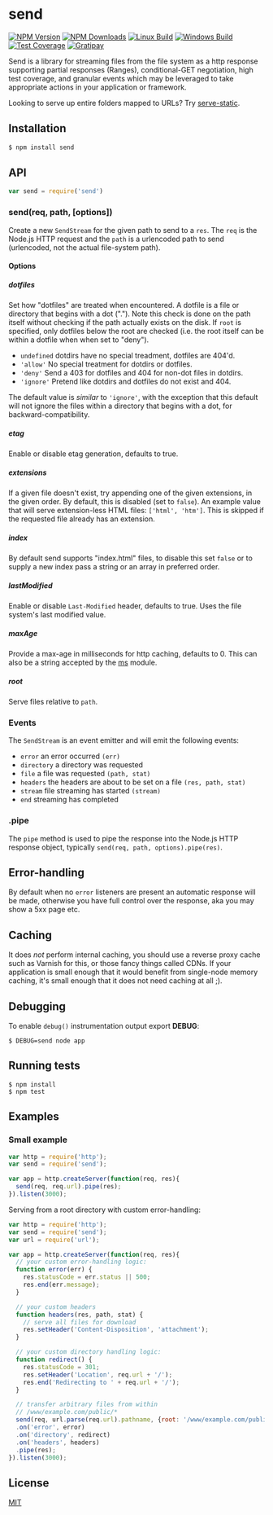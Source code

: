 # send

[![NPM Version][npm-image]][npm-url]
[![NPM Downloads][downloads-image]][downloads-url]
[![Linux Build][travis-image]][travis-url]
[![Windows Build][appveyor-image]][appveyor-url]
[![Test Coverage][coveralls-image]][coveralls-url]
[![Gratipay][gratipay-image]][gratipay-url]

Send is a library for streaming files from the file system as a http response
supporting partial responses (Ranges), conditional-GET negotiation, high test
coverage, and granular events which may be leveraged to take appropriate actions
in your application or framework.

Looking to serve up entire folders mapped to URLs? Try [serve-static](https://www.npmjs.org/package/serve-static).

## Installation

```bash
$ npm install send
```

## API

```js
var send = require('send')
```

### send(req, path, [options])

Create a new `SendStream` for the given path to send to a `res`. The `req` is
the Node.js HTTP request and the `path` is a urlencoded path to send (urlencoded,
not the actual file-system path).

#### Options

##### dotfiles

Set how "dotfiles" are treated when encountered. A dotfile is a file
or directory that begins with a dot ("."). Note this check is done on
the path itself without checking if the path actually exists on the
disk. If `root` is specified, only dotfiles below the root are
checked (i.e. the root itself can be within a dotfile when when set
to "deny").

  - `undefined` dotdirs have no special treadment, dotfiles are 404'd.
  - `'allow'` No special treatment for dotdirs or dotfiles.
  - `'deny'` Send a 403 for dotfiles and 404 for non-dot files in dotdirs.
  - `'ignore'` Pretend like dotdirs and dotfiles do not exist and 404.

The default value is _similar_ to `'ignore'`, with the exception that
this default will not ignore the files within a directory that begins
with a dot, for backward-compatibility.

##### etag

Enable or disable etag generation, defaults to true.

##### extensions

If a given file doesn't exist, try appending one of the given extensions,
in the given order. By default, this is disabled (set to `false`). An
example value that will serve extension-less HTML files: `['html', 'htm']`.
This is skipped if the requested file already has an extension.

##### index

By default send supports "index.html" files, to disable this
set `false` or to supply a new index pass a string or an array
in preferred order.

##### lastModified

Enable or disable `Last-Modified` header, defaults to true. Uses the file
system's last modified value.

##### maxAge

Provide a max-age in milliseconds for http caching, defaults to 0.
This can also be a string accepted by the
[ms](https://www.npmjs.org/package/ms#readme) module.

##### root

Serve files relative to `path`.

### Events

The `SendStream` is an event emitter and will emit the following events:

  - `error` an error occurred `(err)`
  - `directory` a directory was requested
  - `file` a file was requested `(path, stat)`
  - `headers` the headers are about to be set on a file `(res, path, stat)`
  - `stream` file streaming has started `(stream)`
  - `end` streaming has completed

### .pipe

The `pipe` method is used to pipe the response into the Node.js HTTP response
object, typically `send(req, path, options).pipe(res)`.

## Error-handling

By default when no `error` listeners are present an automatic response will be
made, otherwise you have full control over the response, aka you may show a 5xx
page etc.

## Caching

It does _not_ perform internal caching, you should use a reverse proxy cache
such as Varnish for this, or those fancy things called CDNs. If your
application is small enough that it would benefit from single-node memory
caching, it's small enough that it does not need caching at all ;).

## Debugging

To enable `debug()` instrumentation output export __DEBUG__:

```
$ DEBUG=send node app
```

## Running tests

```
$ npm install
$ npm test
```

## Examples

### Small example

```js
var http = require('http');
var send = require('send');

var app = http.createServer(function(req, res){
  send(req, req.url).pipe(res);
}).listen(3000);
```

Serving from a root directory with custom error-handling:

```js
var http = require('http');
var send = require('send');
var url = require('url');

var app = http.createServer(function(req, res){
  // your custom error-handling logic:
  function error(err) {
    res.statusCode = err.status || 500;
    res.end(err.message);
  }

  // your custom headers
  function headers(res, path, stat) {
    // serve all files for download
    res.setHeader('Content-Disposition', 'attachment');
  }

  // your custom directory handling logic:
  function redirect() {
    res.statusCode = 301;
    res.setHeader('Location', req.url + '/');
    res.end('Redirecting to ' + req.url + '/');
  }

  // transfer arbitrary files from within
  // /www/example.com/public/*
  send(req, url.parse(req.url).pathname, {root: '/www/example.com/public'})
  .on('error', error)
  .on('directory', redirect)
  .on('headers', headers)
  .pipe(res);
}).listen(3000);
```

## License 

[MIT](LICENSE)

[npm-image]: https://img.shields.io/npm/v/send.svg
[npm-url]: https://npmjs.org/package/send
[travis-image]: https://img.shields.io/travis/pillarjs/send/master.svg?label=linux
[travis-url]: https://travis-ci.org/pillarjs/send
[appveyor-image]: https://img.shields.io/appveyor/ci/dougwilson/send/master.svg?label=windows
[appveyor-url]: https://ci.appveyor.com/project/dougwilson/send
[coveralls-image]: https://img.shields.io/coveralls/pillarjs/send/master.svg
[coveralls-url]: https://coveralls.io/r/pillarjs/send?branch=master
[downloads-image]: https://img.shields.io/npm/dm/send.svg
[downloads-url]: https://npmjs.org/package/send
[gratipay-image]: https://img.shields.io/gratipay/dougwilson.svg
[gratipay-url]: https://www.gratipay.com/dougwilson/
